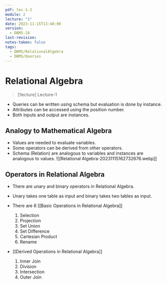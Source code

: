 ```yaml
---
pdf: lec-1-2
module: 2
lecture: "1"
date: 2023-11-15T13:48:00
version:
  - DBMS-24
last-revision: 
notes-taken: false
tags:
  - DBMS/RelationalAlgebra
  - DBMS/Queries
---
```

# Relational Algebra
> [!lecture] Lecture-1

- Queries can be written using schema but evaluation is done by instance.
- Attributes can be accessed using the position number.
- Both inputs and output are instances.

## Analogy to Mathematical Algebra
- Values are needed to evaluate variables.
- Some operators can be derived from other operators.
- Schema (Relation) are analogous to variables and instances are analogous to values.
![[Relational Algebra-20231115162732676.webp]]

## Operators in Relational Algebra
- There are unary and binary operators in Relational Algebra.
- Unary takes one table as input and binary takes two tables as input.



- There are 6 [[Basic Operations in Relational Algebra]]
	1. Selection
	2. Projection
	3. Set Union
	4. Set Difference
	5. Cartesian Product
	6. Rename
- [[Derived Operations in Relational Algebra]]
	1. Inner Join
	2. Division
	3. Intersection
	4. Outer Join

